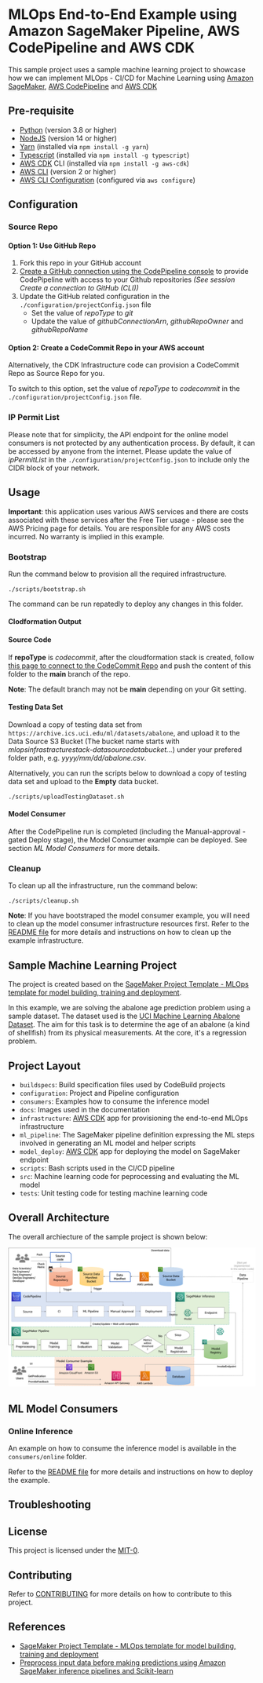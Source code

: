 # MLOps End-to-End Example using Amazon SageMaker Pipeline, AWS CodePipeline and AWS CDK

This sample project uses a sample machine learning project to showcase how we can implement MLOps - CI/CD for Machine Learning using [Amazon SageMaker](https://aws.amazon.com/sagemaker/),  [AWS CodePipeline](https://aws.amazon.com/codepipeline/) and [AWS CDK](https://aws.amazon.com/cdk/)

## Pre-requisite

* [Python](https://www.python.org/) (version 3.8 or higher)
* [NodeJS](https://nodejs.org/en/) (version 14 or higher)
* [Yarn](https://yarnpkg.com/) (installed via `npm install -g yarn`)
* [Typescript](https://www.typescriptlang.org/) (installed via `npm install -g typescript`) 
* [AWS CDK](https://aws.amazon.com/cdk/) CLI (installed via `npm install -g aws-cdk`)
* [AWS CLI](https://aws.amazon.com/cli/)  (version 2 or higher)
* [AWS CLI Configuration](https://docs.aws.amazon.com/cli/latest/userguide/cli-configure-quickstart.html) (configured via `aws configure`)

## Configuration

### Source Repo

#### Option 1: Use GitHub Repo

1. Fork this repo in your GitHub account
1. [Create a GitHub connection using the CodePipeline console](https://docs.aws.amazon.com/codepipeline/latest/userguide/connections-github.html) to provide CodePipeline with access to your Github repositories *(See session Create a connection to GitHub (CLI))* 
1. Update the GitHub related configuration in the `./configuration/projectConfig.json` file
    * Set the value of *repoType* to *git*
    * Update the value of *githubConnectionArn*, *githubRepoOwner* and *githubRepoName*

#### Option 2: Create a CodeCommit Repo in your AWS account

Alternatively, the CDK Infrastructure code can provision a CodeCommit Repo as Source Repo for you. 

To switch to this option, set the value of *repoType* to *codecommit* in the `./configuration/projectConfig.json` file.
 
### IP Permit List

Please note that for simplicity, the API endpoint for the online model consumers is not protected by any authentication process. By default, it can be accessed by anyone from the internet. Please update the value of *ipPermitList* in the `./configuration/projectConfig.json` to include only the CIDR block of your network. 

## Usage

**Important**: this application uses various AWS services and there are costs associated with these services after the Free Tier usage - please see the AWS Pricing page for details. You are responsible for any AWS costs incurred. No warranty is implied in this example.

### Bootstrap

Run the command below to provision all the required infrastructure.

```
./scripts/bootstrap.sh
```

The command can be run repatedly to deploy any changes in this folder. 

#### Clodformation Output



#### Source Code

If **repoType** is *codecommit*, after the cloudformation stack is created, follow [this page to connect to the CodeCommit Repo](https://docs.aws.amazon.com/codecommit/latest/userguide/how-to-connect.html) and push the content of this folder to the **main** branch of the repo. 

**Note**: The default branch may not be **main** depending on your Git setting. 

#### Testing Data Set

Download a copy of testing data set from `https://archive.ics.uci.edu/ml/datasets/abalone`, and upload it to the Data Source S3 Bucket (The bucket name starts with *mlopsinfrastracturestack-datasourcedatabucket...*) under your prefered folder path, e.g. *yyyy/mm/dd/abalone.csv*.

Alternatively, you can run the scripts below to download a copy of testing data set and upload to the **Empty** data bucket.  

```
./scripts/uploadTestingDataset.sh
```

#### Model Consumer

After the CodePipeline run is completed (including the Manual-approval -gated Deploy stage), the Model Consumer example can be deployed. See section *ML Model Consumers* for more details. 

### Cleanup

To clean up all the infrastructure, run the command below:

```
./scripts/cleanup.sh
```

**Note**: If you have bootstraped the model consumer example, you will need to clean up the model consumer infrastructure resources first. Refer to the [README file](./consumers/online/README.md) for more details and instructions on how to clean up the example infrastructure. 

## Sample Machine Learning Project

The project is created based on the [SageMaker Project Template - MLOps template for model building, training and deployment](https://docs.aws.amazon.com/sagemaker/latest/dg/sagemaker-projects-templates-sm.html#sagemaker-projects-templates-code-commit).

In this example, we are solving the abalone age prediction problem using a sample dataset. The dataset used is the [UCI Machine Learning Abalone Dataset](https://archive.ics.uci.edu/ml/datasets/abalone). The aim for this task is to determine the age of an abalone (a kind of shellfish) from its physical measurements. At the core, it's a regression problem.

## Project Layout

* `buildspecs`: Build specification files used by CodeBuild projects
* `configuration`: Project and Pipeline configuration
* `consumers`: Examples how to consume the inference model
* `docs`: Images used in the documentation 
* `infrastructure`: [AWS CDK](https://docs.aws.amazon.com/cdk/latest/guide/home.html) app for provisioning the end-to-end MLOps infrastructure
* `ml_pipeline`: The SageMaker pipeline definition expressing the ML steps involved in generating an ML model and helper scripts 
* `model_deploy`: [AWS CDK](https://docs.aws.amazon.com/cdk/latest/guide/home.html) app for deploying the model on SageMaker endpoint
* `scripts`: Bash scripts used in the CI/CD pipeline
* `src`: Machine learning code for peprocessing and evaluating the ML model
* `tests`: Unit testing code for testing machine learning code

## Overall Architecture

The overall archiecture of the sample project is shown below:

![Overall Archiecture](./docs/MLOpsOverallArchitecture.png)

## ML Model Consumers
### Online Inference

An example on how to consume the inference model is available in the `consumers/online` folder.

Refer to the [README file](./consumers/online/README.md) for more details and instructions on how to deploy the example. 

## Troubleshooting


## License
This project is licensed under the [MIT-0](./LISENSE).

## Contributing
Refer to [CONTRIBUTING](./CONTRIBUTING) for more details on how to contribute to this project.

## References

* [SageMaker Project Template - MLOps template for model building, training and deployment](https://docs.aws.amazon.com/sagemaker/latest/dg/sagemaker-projects-templates-sm.html#sagemaker-projects-templates-code-commit)
* [Preprocess input data before making predictions using Amazon SageMaker inference pipelines and Scikit-learn](https://aws.amazon.com/blogs/machine-learning/preprocess-input-data-before-making-predictions-using-amazon-sagemaker-inference-pipelines-and-scikit-learn/)